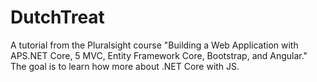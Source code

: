 # DutchTreat
 A tutorial from the Pluralsight course "Building a Web Application with APS.NET Core, 5 MVC, Entity Framework Core, Bootstrap, and Angular." The goal is to learn how more about .NET Core with JS. 
